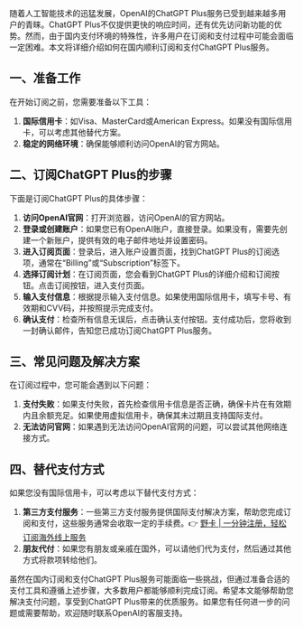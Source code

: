 随着人工智能技术的迅猛发展，OpenAI的ChatGPT Plus服务已受到越来越多用户的青睐。ChatGPT Plus不仅提供更快的响应时间，还有优先访问新功能的优势。然而，由于国内支付环境的特殊性，许多用户在订阅和支付过程中可能会面临一定困难。本文将详细介绍如何在国内顺利订阅和支付ChatGPT Plus服务。

## 一、准备工作

在开始订阅之前，您需要准备以下工具：

1. **国际信用卡**：如Visa、MasterCard或American Express。如果没有国际信用卡，可以考虑其他替代方案。
2. **稳定的网络环境**：确保能够顺利访问OpenAI的官方网站。

## 二、订阅ChatGPT Plus的步骤

下面是订阅ChatGPT Plus的具体步骤：

1. **访问OpenAI官网**：打开浏览器，访问OpenAI的官方网站。
2. **登录或创建账户**：如果您已有OpenAI账户，直接登录。如果没有，需要先创建一个新账户，提供有效的电子邮件地址并设置密码。
3. **进入订阅页面**：登录后，进入账户设置页面，找到ChatGPT Plus的订阅选项，通常在“Billing”或“Subscription”标签下。
4. **选择订阅计划**：在订阅页面，您会看到ChatGPT Plus的详细介绍和订阅按钮。点击订阅按钮，进入支付页面。
5. **输入支付信息**：根据提示输入支付信息。如果使用国际信用卡，填写卡号、有效期和CVV码，并按照提示完成支付。
6. **确认支付**：检查所有信息无误后，点击确认支付按钮。支付成功后，您将收到一封确认邮件，告知您已成功订阅ChatGPT Plus服务。

## 三、常见问题及解决方案

在订阅过程中，您可能会遇到以下问题：

1. **支付失败**：如果支付失败，首先检查信用卡信息是否正确，确保卡片在有效期内且余额充足。如果使用虚拟信用卡，确保其未过期且支持国际支付。
2. **无法访问官网**：如果遇到无法访问OpenAI官网的问题，可以尝试其他网络连接方式。

## 四、替代支付方式

如果您没有国际信用卡，可以考虑以下替代支付方式：

1. **第三方支付服务**：一些第三方支付服务提供国际支付解决方案，帮助您完成订阅和支付，这些服务通常会收取一定的手续费。👉 [野卡 | 一分钟注册，轻松订阅海外线上服务](https://bit.ly/bewildcard)
2. **朋友代付**：如果您有朋友或亲戚在国外，可以请他们代为支付，然后通过其他方式将款项转给他们。

虽然在国内订阅和支付ChatGPT Plus服务可能面临一些挑战，但通过准备合适的支付工具和遵循上述步骤，大多数用户都能够顺利完成订阅。希望本文能够帮助您解决支付问题，享受到ChatGPT Plus带来的优质服务。如果您有任何进一步的问题或需要帮助，欢迎随时联系OpenAI的客服支持。